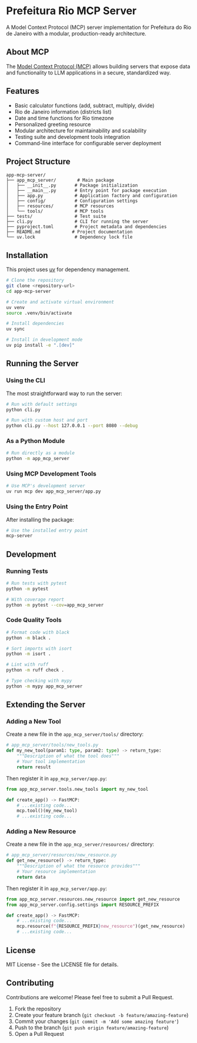 # Prefeitura Rio MCP Server

A Model Context Protocol (MCP) server implementation for Prefeitura do Rio de Janeiro with a modular, production-ready architecture.

## About MCP

The [Model Context Protocol (MCP)](https://modelcontextprotocol.io) allows building servers that expose data and functionality to LLM applications in a secure, standardized way.

## Features

- Basic calculator functions (add, subtract, multiply, divide)
- Rio de Janeiro information (districts list)
- Date and time functions for Rio timezone
- Personalized greeting resource
- Modular architecture for maintainability and scalability
- Testing suite and development tools integration
- Command-line interface for configurable server deployment

## Project Structure

```
app-mcp-server/
├── app_mcp_server/        # Main package
│   ├── __init__.py       # Package initialization
│   ├── __main__.py       # Entry point for package execution
│   ├── app.py            # Application factory and configuration
│   ├── config/           # Configuration settings
│   ├── resources/        # MCP resources
│   └── tools/            # MCP tools
├── tests/                # Test suite
├── cli.py                # CLI for running the server
├── pyproject.toml        # Project metadata and dependencies
├── README.md            # Project documentation
└── uv.lock               # Dependency lock file
```

## Installation

This project uses [uv](https://docs.astral.sh/uv/) for dependency management.

```bash
# Clone the repository
git clone <repository-url>
cd app-mcp-server

# Create and activate virtual environment
uv venv
source .venv/bin/activate

# Install dependencies
uv sync

# Install in development mode
uv pip install -e ".[dev]"
```

## Running the Server

### Using the CLI

The most straightforward way to run the server:

```bash
# Run with default settings
python cli.py

# Run with custom host and port
python cli.py --host 127.0.0.1 --port 8080 --debug
```

### As a Python Module

```bash
# Run directly as a module
python -m app_mcp_server
```

### Using MCP Development Tools

```bash
# Use MCP's development server
uv run mcp dev app_mcp_server/app.py
```

### Using the Entry Point

After installing the package:

```bash
# Use the installed entry point
mcp-server
```

## Development

### Running Tests

```bash
# Run tests with pytest
python -m pytest

# With coverage report
python -m pytest --cov=app_mcp_server
```

### Code Quality Tools

```bash
# Format code with black
python -m black .

# Sort imports with isort
python -m isort .

# Lint with ruff
python -m ruff check .

# Type checking with mypy
python -m mypy app_mcp_server
```

## Extending the Server

### Adding a New Tool

Create a new file in the `app_mcp_server/tools/` directory:

```python
# app_mcp_server/tools/new_tools.py
def my_new_tool(param1: type, param2: type) -> return_type:
    """Description of what the tool does"""
    # Your tool implementation
    return result
```

Then register it in `app_mcp_server/app.py`:

```python
from app_mcp_server.tools.new_tools import my_new_tool

def create_app() -> FastMCP:
    # ...existing code...
    mcp.tool()(my_new_tool)
    # ...existing code...
```

### Adding a New Resource

Create a new file in the `app_mcp_server/resources/` directory:

```python
# app_mcp_server/resources/new_resource.py
def get_new_resource() -> return_type:
    """Description of what the resource provides"""
    # Your resource implementation
    return data
```

Then register it in `app_mcp_server/app.py`:

```python
from app_mcp_server.resources.new_resource import get_new_resource
from app_mcp_server.config.settings import RESOURCE_PREFIX

def create_app() -> FastMCP:
    # ...existing code...
    mcp.resource(f"{RESOURCE_PREFIX}new_resource")(get_new_resource)
    # ...existing code...
```

## License

MIT License - See the LICENSE file for details.

## Contributing

Contributions are welcome! Please feel free to submit a Pull Request.

1. Fork the repository
2. Create your feature branch (`git checkout -b feature/amazing-feature`)
3. Commit your changes (`git commit -m 'Add some amazing feature'`)
4. Push to the branch (`git push origin feature/amazing-feature`)
5. Open a Pull Request